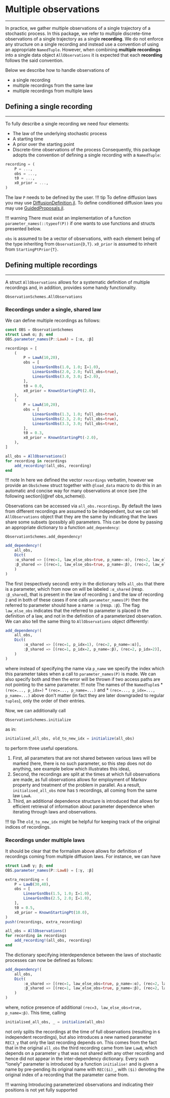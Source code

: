 # Multiple observations
**********************
In practice, we gather multiple observations of a single trajectory of a stochastic process. In this package, we refer to multiple discrete-time observations of a single trajectory as a single **recording**. We do not enforce any structure on a single recording and instead use a convention of using an appropriate `NamedTuple`. However, when combining **multiple recordings** into a single data object `AllObservations` it is expected that each **recording** follows the said convention.

Below we describe how to handle observations of
- a single recording
- multiple recordings from the same law
- multiple recordings from multiple laws

## Defining a single recording
-------------------------------
To fully describe a single recording we need four elements:
- The law of the underlying stochastic process
- A starting time
- A prior over the starting point
- Discrete-time observations of the process
Consequently, this package adopts the convention of defining a single recording with a `NamedTuple`:
```julia
recording = (
    P = ...,
    obs = ...,
    t0 = ...,
    x0_prior = ...,
)
```
The law `P` needs to be defined by the user.
!!! tip
    To define diffusion laws you may use [DiffusionDefinition.jl](https://github.com/mmider/DiffusionDefinition.jl). To define conditioned diffusion laws you may use [GuidedProposals.jl](https://github.com/mmider/GuidedProposals.jl).

!!! warning
    There must exist an implementation of a function `parameter_names(::typeof(P))` if one wants to use functions and structs presented below.

`obs` is assumed to be a vector of observations, with each element
being of the type inheriting from `Observation{D,T}`. `x0_prior` is assumed
to inherit from `StartingPtPrior{T}`.

## Defining multiple recordings
-------------------------------
A struct `AllObservations` allows for a systematic definition of multiple
recordings and, in addition, provides some handy functionality.
```@docs
ObservationSchemes.AllObservations
```
### Recordings under a single, shared law
We can define multiple recordings as follows:
```julia
const OBS = ObservationSchemes
struct LawA α; β; end
OBS.parameter_names(P::LawA) = [:α, :β]

recordings = [
    (
        P = LawA(10,20),
        obs = [
            LinearGsnObs(1.0, 1.0; Σ=1.0),
            LinearGsnObs(2.0, 2.0; full_obs=true),
            LinearGsnObs(3.0, 3.0; Σ=2.0),
        ],
        t0 = 0.0,
        x0_prior = KnownStartingPt(2.0),
    ),
    (
        P = LawA(10,20),
        obs = [
            LinearGsnObs(1.3, 1.0; full_obs=true),
            LinearGsnObs(2.3, 2.0; full_obs=true),
            LinearGsnObs(3.3, 3.0; full_obs=true),
        ],
        t0 = 0.3,
        x0_prior = KnownStartingPt(-2.0),
    ),
]

all_obs = AllObservations()
for recording in recordings
    add_recording!(all_obs, recording)
end
```
!!! note
    In here we defined the vector `recordings` verbatim, however we provide an `ObsScheme` struct together with `@load_data` macro to do this in an automatic and concise way for many observations at once (see [the following section](@ref obs_scheme)).

Observations can be accessed via `all_obs.recordings`. By default the laws from
different recordings are assumed to be independent, but we can tell
`AllObservations` object that they are the same by indicating that the laws
share some subsets (possibly all) parameters. This can be done by passing an
appropriate dictionary to a function `add_dependency`:
```@docs
ObservationSchemes.add_dependency!
```

```julia
add_dependency!(
    all_obs,
    Dict(
    :α_shared => [(rec=1, law_else_obs=true, p_name=:α), (rec=2, law_else_obs=true, p_name=:α)],
    :β_shared => [(rec=1, law_else_obs=true, p_name=:β), (rec=2, law_else_obs=true, p_name=:β)],
    )
)
```
The first (respectively second) entry in the dictionary tells `all_obs` that
there is a parameter, which from now on will be labeled `:α_shared` (resp.
`:β_shared`), that is present in the law of recording `1` and the law of
recording `2` and in both of these cases if one calls `parameter_names(P)` then the
referred to parameter should have a name `:α` (resp. `:β`). The flag `law_else_obs` indicates that the referred to parameter is placed in the definition of a law, and not in the definition of a parameterized observation. We can also tell the same thing to `AllObservations` object differently:
```julia
add_dependency!(
    all_obs,
    Dict(
        :α_shared => [(rec=1, p_idx=1), (rec=2, p_name=:α)],
        :β_shared => [(rec=1, p_idx=2, p_name=:β), (rec=2, p_idx=2)],
    )
)
```
where instead of specifying the name via `p_name` we specify the index which
this parameter takes when a call to `parameter_names(P)` is made. We can also specify
both and then the error will be thrown if two access paths are not pointing to
the same parameter.
!!! note
    The names of the `NamedTuple`s
    * `(rec=..., p_idx=)`
    * `(rec=..., p_name=...)` and
    * `(rec=..., p_idx=..., p_name=...)`
    above don't matter (in fact they are later downgraded to regular `tuples`), only the order of their entries.

Now, we can additionally call
```@docs
ObservationSchemes.initialize
```
as in:
```julia
initialised_all_obs, old_to_new_idx = initialize(all_obs)
```
to perform three useful operations.
1. First, all parameters that are not shared between various laws will be marked (here, there is no such parameter, so this step does not do anything, see example below which illustrates this idea),
2. Second, the recordings are split at the times at which full observations are made, as full observations allows for employment of Markov property and treatment of the problem in parallel. As a result, `initialised_all_obs` now has `5` recordings, all coming from the same law `LawA`.
3. Third, an additional dependence structure is introduced that allows for efficient retrieval of information about parameter dependence when iterating through laws and observations.

!!! tip
    The `old_to_new_idx` might be helpful for keeping track of the original indices of recordings.

### Recordings under multiple laws
It should be clear that the formalism above allows for definition of recordings
coming from multiple diffusion laws. For instance, we can have
```julia
struct LawB γ; β; end
OBS.parameter_names(P::LawB) = [:γ, :β]

extra_recording = (
    P = LawB(30,40),
    obs = [
        LinearGsnObs(1.5, 1.0; Σ=1.0),
        LinearGsnObs(2.5, 2.0; Σ=1.0),
    ],
    t0 = 0.5,
    x0_prior = KnownStartingPt(10.0),
)
push!(recordings, extra_recording)

all_obs = AllObservations()
for recording in recordings
    add_recording!(all_obs, recording)
end
```
The dictionary specifying interdependence between the laws of stochastic processes can now be defined as follows:
```julia
add_dependency!(
    all_obs,
    Dict(
        :α_shared => [(rec=1, law_else_obs=true, p_name=:α), (rec=2, law_else_obs=true, p_name=:α)],
        :β_shared => [(rec=1, law_else_obs=true, p_name=:β), (rec=2, law_else_obs=true, p_name=:β), (rec=3, law_else_obs=true, p_name=:β)],
    )
)
```
where, notice presence of additional `(rec=3, law_else_obs=true, p_name=:β)`. This time, calling
```julia
initialised_all_obs, _ = initialize(all_obs)
```
not only splits the recordings at the time of full observations (resulting in
`6` independent recordings), but also introduces a new named parameter
`REC3_γ` that only the last recording depends on. This comes from the fact that
in the original `all_obs` the third recording came from law `LawB`, which
depends on a parameter `γ` that was not shared with any other recording and
hence did not appear in the inter-dependency dictionary. Every such "lonely"
parameter is introduced by a function `initialise!` and is given a name by
pre-pending its original name with `REC($i)_`, with `($i)` denoting the original
index of a recording that the parameter came from.

!!! warning
    Introducing parameterized observations and indicating their positions is not yet fully supported
